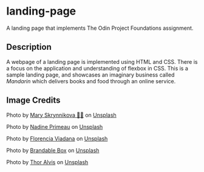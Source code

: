 # landing-page
A landing page that implements The Odin Project Foundations assignment. 

## Description
A webpage of a landing page is implemented using HTML and CSS.
There is a focus on the application and understanding of flexbox in CSS.
This is a sample landing page, and showcases an imaginary business called *Mandarin* which delivers
books and food through an online service.

## Image Credits

Photo by <a href="https://unsplash.com/@mary_skr?utm_content=creditCopyText&utm_medium=referral&utm_source=unsplash">Mary Skrynnikova 💛💙</a> on <a href="https://unsplash.com/photos/a-white-table-topped-with-two-white-candles-and-two-oranges-gC3dooRyrDk?utm_content=creditCopyText&utm_medium=referral&utm_source=unsplash">Unsplash</a>

Photo by <a href="https://unsplash.com/@nadineprimeau?utm_content=creditCopyText&utm_medium=referral&utm_source=unsplash">Nadine Primeau</a> on <a href="https://unsplash.com/photos/sliced-broccoli-and-cucumber-on-plate-with-gray-stainless-steel-fork-near-green-bell-pepper-snowpea-and-avocado-fruit-l5Mjl9qH8VU?utm_content=creditCopyText&utm_medium=referral&utm_source=unsplash">Unsplash</a>

Photo by <a href="https://unsplash.com/@florenciaviadana?utm_content=creditCopyText&utm_medium=referral&utm_source=unsplash">Florencia Viadana</a> on <a href="https://unsplash.com/photos/assorted-title-book-lot-beside-window-1J8k0qqUfYY?utm_content=creditCopyText&utm_medium=referral&utm_source=unsplash">Unsplash</a>

Photo by <a href="https://unsplash.com/@brandablebox?utm_content=creditCopyText&utm_medium=referral&utm_source=unsplash">Brandable Box</a> on <a href="https://unsplash.com/photos/brown-box-on-wooden-surface-yW9jdBmE1BY?utm_content=creditCopyText&utm_medium=referral&utm_source=unsplash">Unsplash</a>

Photo by <a href="https://unsplash.com/@terminath0r?utm_content=creditCopyText&utm_medium=referral&utm_source=unsplash">Thor Alvis</a> on <a href="https://unsplash.com/photos/brown-and-black-city-landscape-3d-map-dWwZBcjw3GE?utm_content=creditCopyText&utm_medium=referral&utm_source=unsplash">Unsplash</a>

      
